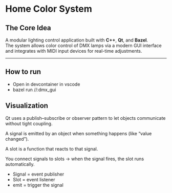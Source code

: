 # Home Color System

## The Core Idea

A modular lighting control application built with **C++**, **Qt**, and **Bazel**.  
The system allows color control of DMX lamps via a modern GUI interface and integrates with MIDI input devices for real-time adjustments.

---

## How to run
- Open in devcontainer in vscode
- bazel run //:dmx_gui

## Visualization

Qt uses a publish–subscribe or observer pattern to let objects communicate without tight coupling.

A signal is emitted by an object when something happens (like “value changed”).

A slot is a function that reacts to that signal.

You connect signals to slots → when the signal fires, the slot runs automatically.

- Signal = event publisher
- Slot = event listener
- emit = trigger the signal